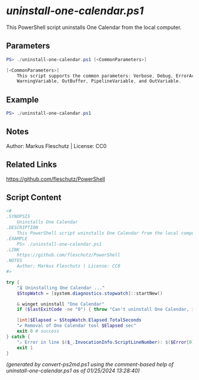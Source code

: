 *uninstall-one-calendar.ps1*
================

This PowerShell script uninstalls One Calendar from the local computer.

Parameters
----------
```powershell
PS> ./uninstall-one-calendar.ps1 [<CommonParameters>]

[<CommonParameters>]
    This script supports the common parameters: Verbose, Debug, ErrorAction, ErrorVariable, WarningAction, 
    WarningVariable, OutBuffer, PipelineVariable, and OutVariable.
```

Example
-------
```powershell
PS> ./uninstall-one-calendar.ps1

```

Notes
-----
Author: Markus Fleschutz | License: CC0

Related Links
-------------
https://github.com/fleschutz/PowerShell

Script Content
--------------
```powershell
<#
.SYNOPSIS
	Uninstalls One Calendar
.DESCRIPTION
	This PowerShell script uninstalls One Calendar from the local computer.
.EXAMPLE
	PS> ./uninstall-one-calendar.ps1
.LINK
	https://github.com/fleschutz/PowerShell
.NOTES
	Author: Markus Fleschutz | License: CC0
#>

try {
	"⏳ Uninstalling One Calendar ..."
	$StopWatch = [system.diagnostics.stopwatch]::startNew()

	& winget uninstall "One Calendar"
	if ($lastExitCode -ne "0") { throw "Can't uninstall One Calendar, is it installed?" }

	[int]$Elapsed = $StopWatch.Elapsed.TotalSeconds
	"✔️ Removal of One Calendar tool $Elapsed sec"
	exit 0 # success
} catch {
	"⚠️ Error in line $($_.InvocationInfo.ScriptLineNumber): $($Error[0])"
	exit 1
}
```

*(generated by convert-ps2md.ps1 using the comment-based help of uninstall-one-calendar.ps1 as of 01/25/2024 13:28:40)*
